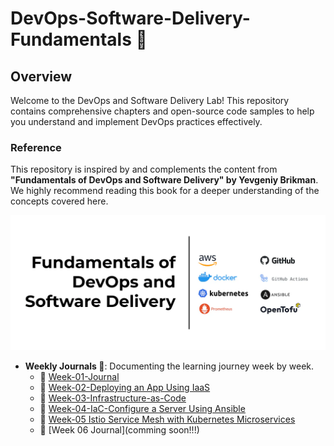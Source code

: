 # DevOps-Software-Delivery-Fundamentals 🚀
## Overview
Welcome to the DevOps and Software Delivery Lab! This repository contains comprehensive chapters and open-source code samples to help you understand and implement DevOps practices effectively.

### Reference

This repository is inspired by and complements the content from **"Fundamentals of DevOps and Software Delivery" by Yevgeniy Brikman**. We highly recommend reading this book for a deeper understanding of the concepts covered here.

![](/images/cover-image.webp)

- **Weekly Journals 📔**: Documenting the learning journey week by week.
  - 📅 [Week-01-Journal](/journal/week0.md)
  - 📅 [Week-02-Deploying an App Using IaaS](/deploying-an-app-using-iaas/README.md)
  - 📅 [Week-03-Infrastructure-as-Code](/infrastructure-as-code/bash/README.md)
  - 📅 [Week-04-IaC-Configure a Server Using Ansible](/infrastructure-as-code/ansible/README.md)
  - 📅 [Week-05 Istio Service Mesh with Kubernetes Microservices](./istio-kubernetes-microservices-setup/README.md)
  - 📅 [Week 06 Journal](comming soon!!!)



